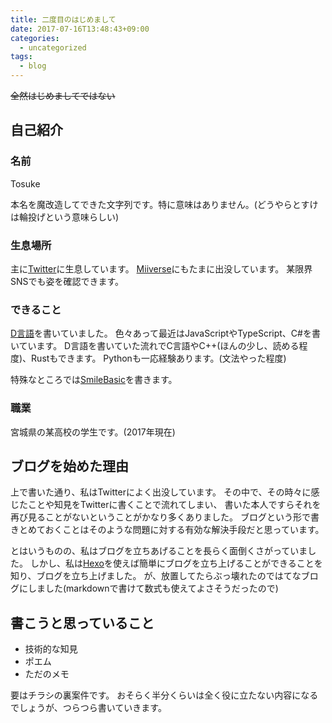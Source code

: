 ```yaml
---
title: 二度目のはじめまして
date: 2017-07-16T13:48:43+09:00
categories:
  - uncategorized
tags:
  - blog
---
```


~~全然はじめましてではない~~

## 自己紹介

### 名前
Tosuke

本名を魔改造してできた文字列です。特に意味はありません。(どうやらとすけは輪投げという意味らしい)

### 生息場所
主に[Twitter](https://twitter.com/amakoprg)に生息しています。
[Miiverse](https://miiverse.nintendo.net/users/amakoprg)にもたまに出没しています。
某限界SNSでも姿を確認できます。

### できること
[D言語](https://dlang.org)を書いていました。
色々あって最近はJavaScriptやTypeScript、C#を書いています。
D言語を書いていた流れでC言語やC++(ほんの少し、読める程度)、Rustもできます。
Pythonも一応経験あります。(文法やった程度)

特殊なところでは[SmileBasic](http://smilebasic.com)を書きます。

### 職業
宮城県の某高校の学生です。(2017年現在)


## ブログを始めた理由

上で書いた通り、私はTwitterによく出没しています。
その中で、その時々に感じたことや知見をTwitterに書くことで流れてしまい、
書いた本人ですらそれを再び見ることがないということがかなり多くありました。
ブログという形で書きとめておくことはそのような問題に対する有効な解決手段だと思っています。

とはいうものの、私はブログを立ちあげることを長らく面倒くさがっていました。
しかし、私は[Hexo](https://hexo.io/)を使えば簡単にブログを立ち上げることができることを知り、ブログを立ち上げました。
が、放置してたらぶっ壊れたのではてなブログにしました(markdownで書けて数式も使えてよさそうだったので)


## 書こうと思っていること
- 技術的な知見
- ポエム
- ただのメモ

要はチラシの裏案件です。
おそらく半分くらいは全く役に立たない内容になるでしょうが、つらつら書いていきます。